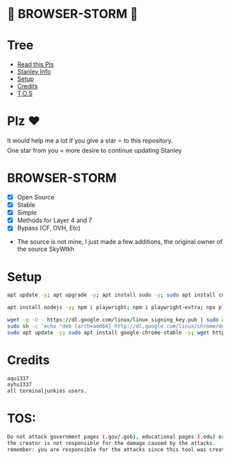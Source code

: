 # 🚀 BROWSER-STORM 🚀

# Tree
* [Read this Pls](#plz-%EF%B8%8F)
* [Stanley Info](BROWSER-STORM-Info)
* [Setup](#Setup)
* [Credits](#Credits)
* [T.O.S](#TOS)

# Plz ♥️
It would help me a lot if you give a star ⭐ to this repository.<br>
One star from you = more desire to continue updating Stanley

# BROWSER-STORM
- [x] Open Source
- [x] Stable
- [x] Simple
- [x] Methods for Layer 4 and 7
- [x] Bypass (CF, OVH, Etc)  
- The source is not mine, I just made a few additions, the original owner of the source SkyWtkh

# Setup
```sh
apt update -y; apt upgrade -y; apt install sudo -y; sudo apt install curl; curl -sL https://deb.nodesource.com/setup_16.x | sudo bash -

apt install nodejs -y; npm i playwright; npm i playwright-extra; npx playwright install-deps; npm i socks; npm i header-generator; npm i request; npm i cluster; npm i gradient-string; npm i url; npm i tls; npm i dns; npm i stream; npm i events; npm i tough-cookie; npm i ua-parser-js; npm i ua-parser-js;

wget -q -O - https://dl.google.com/linux/linux_signing_key.pub | sudo apt-key add -
sudo sh -c 'echo "deb [arch=amd64] http://dl.google.com/linux/chrome/deb/ stable main" >> /etc/apt/sources.list.d/google.list'
sudo apt update -y; sudo apt install google-chrome-stable -y; wget https://dl.google.com/linux/direct/google-chrome-stable_current_amd64.deb; sudo apt install ./google-chrome-stable_current_amd64.deb;

```

# Credits
```sh
aqu1337
ayhu1337
all terminaljunkies users.
```

# TOS:
```sh
Do not attack government pages (.gov/.gob), educational pages (.edu) or the United States Department of Defense (.mil), 
the creator is not responsible for the damage caused by the attacks. 
remember: you are responsible for the attacks since this tool was created for educational purposes
```
